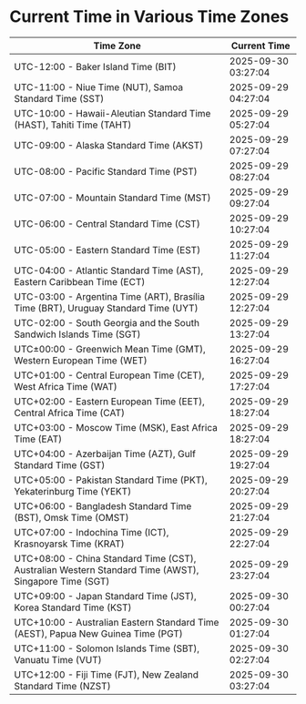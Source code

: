 # Current Time in Various Time Zones

| Time Zone | Current Time |
|-----------|--------------|
| UTC-12:00 - Baker Island Time (BIT) | 2025-09-30 03:27:04 |
| UTC-11:00 - Niue Time (NUT), Samoa Standard Time (SST) | 2025-09-29 04:27:04 |
| UTC-10:00 - Hawaii-Aleutian Standard Time (HAST), Tahiti Time (TAHT) | 2025-09-29 05:27:04 |
| UTC-09:00 - Alaska Standard Time (AKST) | 2025-09-29 07:27:04 |
| UTC-08:00 - Pacific Standard Time (PST) | 2025-09-29 08:27:04 |
| UTC-07:00 - Mountain Standard Time (MST) | 2025-09-29 09:27:04 |
| UTC-06:00 - Central Standard Time (CST) | 2025-09-29 10:27:04 |
| UTC-05:00 - Eastern Standard Time (EST) | 2025-09-29 11:27:04 |
| UTC-04:00 - Atlantic Standard Time (AST), Eastern Caribbean Time (ECT) | 2025-09-29 12:27:04 |
| UTC-03:00 - Argentina Time (ART), Brasília Time (BRT), Uruguay Standard Time (UYT) | 2025-09-29 12:27:04 |
| UTC-02:00 - South Georgia and the South Sandwich Islands Time (SGT) | 2025-09-29 13:27:04 |
| UTC±00:00 - Greenwich Mean Time (GMT), Western European Time (WET) | 2025-09-29 16:27:04 |
| UTC+01:00 - Central European Time (CET), West Africa Time (WAT) | 2025-09-29 17:27:04 |
| UTC+02:00 - Eastern European Time (EET), Central Africa Time (CAT) | 2025-09-29 18:27:04 |
| UTC+03:00 - Moscow Time (MSK), East Africa Time (EAT) | 2025-09-29 18:27:04 |
| UTC+04:00 - Azerbaijan Time (AZT), Gulf Standard Time (GST) | 2025-09-29 19:27:04 |
| UTC+05:00 - Pakistan Standard Time (PKT), Yekaterinburg Time (YEKT) | 2025-09-29 20:27:04 |
| UTC+06:00 - Bangladesh Standard Time (BST), Omsk Time (OMST) | 2025-09-29 21:27:04 |
| UTC+07:00 - Indochina Time (ICT), Krasnoyarsk Time (KRAT) | 2025-09-29 22:27:04 |
| UTC+08:00 - China Standard Time (CST), Australian Western Standard Time (AWST), Singapore Time (SGT) | 2025-09-29 23:27:04 |
| UTC+09:00 - Japan Standard Time (JST), Korea Standard Time (KST) | 2025-09-30 00:27:04 |
| UTC+10:00 - Australian Eastern Standard Time (AEST), Papua New Guinea Time (PGT) | 2025-09-30 01:27:04 |
| UTC+11:00 - Solomon Islands Time (SBT), Vanuatu Time (VUT) | 2025-09-30 02:27:04 |
| UTC+12:00 - Fiji Time (FJT), New Zealand Standard Time (NZST) | 2025-09-30 03:27:04 |
